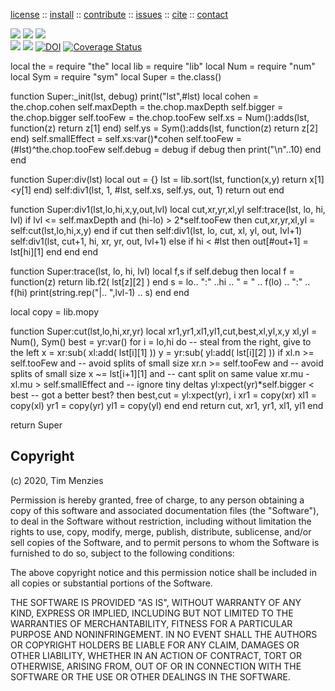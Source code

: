 <p> <a
href="https://github.com/sehero/lua/blob/master/LICENSE">license</a> :: <a
href="https://github.com/sehero/lua/blob/master/INSTALL.md#top">install</a> :: <a
href="https://github.com/sehero/lua/blob/master/CODE_OF_CONDUCT.md#top">contribute</a> :: <a
href="https://github.com/sehero/lua/issues">issues</a> :: <a
href="https://github.com/sehero/lua/blob/master/CITATION.md#top">cite</a> :: <a
href="https://github.com/sehero/lua/blob/master/CONTACT.md#top">contact</a> </p><p> 
<img src="https://img.shields.io/badge/license-mit-red">   
<img src="https://img.shields.io/badge/language-lua-orange">    
<img src="https://img.shields.io/badge/purpose-ai,se-blueviolet"><br>
<img src="https://img.shields.io/badge/platform-mac,*nux-informational">
<a href="https://travis-ci.org/github/sehero/lua"><img 
src="https://travis-ci.org/sehero/lua.svg?branch=master"></a>
<a href="https://zenodo.org/badge/latestdoi/263210595"><img src="https://zenodo.org/badge/263210595.svg" alt="DOI"></a>
<a href='https://coveralls.io/github/sehero/lua?branch=master'><img src='https://coveralls.io/repos/github/sehero/lua/badge.svg?branch=master' alt='Coverage Status' /></a></p>

local the   = require "the"
local lib   = require "lib"
local Num   = require "num"
local Sym   = require "sym"
local Super = the.class()

function Super:_init(lst, debug)
  print("lst",#lst)
  local cohen   = the.chop.cohen
  self.maxDepth = the.chop.maxDepth
  self.bigger   = the.chop.bigger
  self.tooFew   = the.chop.tooFew
  self.xs     = Num():adds(lst, function(z) return z[1] end)
  self.ys     = Sym():adds(lst, function(z) return z[2] end)
  self.smallEffect = self.xs:var()*cohen
  self.tooFew      = (#lst)^the.chop.tooFew 
  self.debug       = debug
  if debug then print("\n"..10) end
end

function Super:div(lst)
  local out = {}
  lst = lib.sort(lst, function(x,y) return x[1]<y[1] end)
  self:div1(lst, 1, #lst, self.xs, self.ys, out, 1)
  return out
end

function Super:div1(lst,lo,hi,x,y,out,lvl)
  local cut,xr,yr,xl,yl
  self:trace(lst, lo, hi, lvl)
  if lvl <= self.maxDepth and (hi-lo) > 2*self.tooFew then
    cut,xr,yr,xl,yl = self:cut(lst,lo,hi,x,y)
  end
  if cut then
    self:div1(lst,    lo, cut, xl, yl, out, lvl+1)
    self:div1(lst, cut+1,  hi, xr, yr, out, lvl+1) 
  else
    if hi < #lst then
      out[#out+1] = lst[hi][1] end end
end

function Super:trace(lst, lo, hi, lvl)
  local f,s
  if self.debug then
    local f = function(z) return lib.f2( lst[z][2] ) end
    s = lo.. ":" ..hi .. " = " .. f(lo) .. ":" .. f(hi)
    print(string.rep("|.. ",lvl-1) ..  s) end
end

local copy = lib.mopy

function Super:cut(lst,lo,hi,xr,yr)
  local xr1,yr1,xl1,yl1,cut,best,xl,yl,x,y
  xl,yl = Num(), Sym() 
  best  = yr:var()
  for i = lo,hi do
    -- steal from the right, give to the left
    x = xr:sub( xl:add( lst[i][1] ))
    y = yr:sub( yl:add( lst[i][2] ))
    if xl.n >= self.tooFew and -- avoid splits of small size
       xr.n >= self.tooFew and -- avoid splits of small size
       x ~= lst[i+1][1] and -- cant split on same value
       xr.mu - xl.mu > self.smallEffect and -- ignore tiny deltas
       yl:xpect(yr)*self.bigger < best -- got a better best?
    then
       best,cut = yl:xpect(yr), i
       xr1      = copy(xr)
       xl1      = copy(xl)
       yr1      = copy(yr)
       yl1      = copy(yl) end
  end 
  return cut, xr1, yr1, xl1, yl1
end

return Super

## Copyright

(c) 2020, Tim Menzies

Permission is hereby granted, free of charge, to any person obtaining a copy
of this software and associated documentation files (the "Software"), to deal
in the Software without restriction, including without limitation the rights
to use, copy, modify, merge, publish, distribute, sublicense, and/or sell
copies of the Software, and to permit persons to whom the Software is
furnished to do so, subject to the following conditions:

The above copyright notice and this permission notice shall be included in all
copies or substantial portions of the Software.

THE SOFTWARE IS PROVIDED "AS IS", WITHOUT WARRANTY OF ANY KIND, EXPRESS OR
IMPLIED, INCLUDING BUT NOT LIMITED TO THE WARRANTIES OF MERCHANTABILITY,
FITNESS FOR A PARTICULAR PURPOSE AND NONINFRINGEMENT. IN NO EVENT SHALL THE
AUTHORS OR COPYRIGHT HOLDERS BE LIABLE FOR ANY CLAIM, DAMAGES OR OTHER
LIABILITY, WHETHER IN AN ACTION OF CONTRACT, TORT OR OTHERWISE, ARISING FROM,
OUT OF OR IN CONNECTION WITH THE SOFTWARE OR THE USE OR OTHER DEALINGS IN THE
SOFTWARE.

